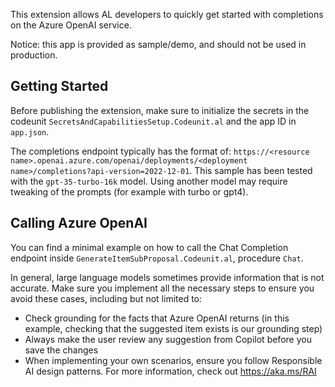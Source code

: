 This extension allows AL developers to quickly get started with completions on the Azure OpenAI service.

Notice: this app is provided as sample/demo, and should not be used in production.

## Getting Started

Before publishing the extension, make sure to initialize the secrets in the codeunit `SecretsAndCapabilitiesSetup.Codeunit.al` and the app ID in `app.json`.

The completions endpoint typically has the format of: `https://<resource name>.openai.azure.com/openai/deployments/<deployment name>/completions?api-version=2022-12-01`.
This sample has been tested with the `gpt-35-turbo-16k` model. Using another model may require tweaking of the prompts (for example with turbo or gpt4).

## Calling Azure OpenAI

You can find a minimal example on how to call the Chat Completion endpoint inside `GenerateItemSubProposal.Codeunit.al`, procedure `Chat`.

In general, large language models sometimes provide information that is not accurate. Make sure you implement all the necessary steps to ensure you avoid these cases, including but not limited to:
- Check grounding for the facts that Azure OpenAI returns (in this example, checking that the suggested item exists is our grounding step)
- Always make the user review any suggestion from Copilot before you save the changes
- When implementing your own scenarios, ensure you follow Responsible AI design patterns. For more information, check out https://aka.ms/RAI
